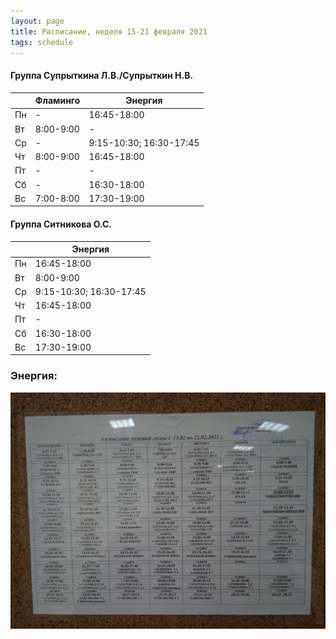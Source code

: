 ```yaml
---
layout: page
title: Расписание, неделя 15-21 февраля 2021
tags: schedule
---
```


#### Группа Супрыткина Л.В./Супрыткин Н.В.

|        | Фламинго                       			| Энергия                   |
|--------|--------------------------------------|-------------------------------|
| Пн     | -                             				|  16:45-18:00          |
| Вт     | 8:00-9:00                     				|  -				    |
| Ср     |  -                            				|  9:15-10:30; 16:30-17:45          |
| Чт     | 8:00-9:00                     				|  16:45-18:00          |
| Пт     |           -                    			    |   -                   |
| Сб     |            -                   			    |  16:30-18:00          |
| Вс     | 7:00-8:00                     				|  17:30-19:00          |

#### Группа Ситникова О.С.

|        | Энергия        				|
|--------|------------------------|
| Пн     | 16:45-18:00    				|
| Вт     | 8:00-9:00      				|
| Ср     | 9:15-10:30; 16:30-17:45    				|
| Чт     | 16:45-18:00    				|
| Пт     |  -             				|
| Сб     | 16:30-18:00   				|
| Вс     | 17:30-19:00    				|


### Энергия:
![фото расписания](/sources/schedule/TdwJafKDTTU.jpg)
